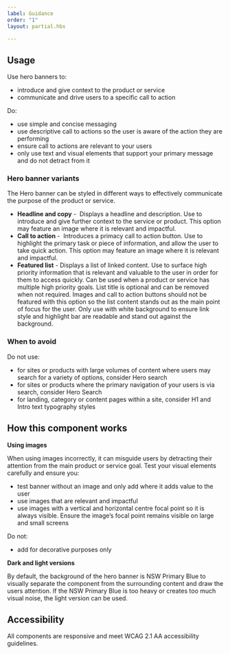 ```yaml
---
label: Guidance
order: "1"
layout: partial.hbs

---
```

## Usage

Use hero banners to:
* introduce and give context to the product or service 
* communicate and drive users to a specific call to action

Do:
* use simple and concise messaging
* use descriptive call to actions so the user is aware of the action they are performing 
* ensure call to actions are relevant to your users 
* only use text and visual elements that support your primary message and do not detract from it 

 
### Hero banner variants

The Hero banner can be styled in different ways to effectively communicate the purpose of the product or service.

* **Headline and copy** -  Displays a headline and description. Use to introduce and give further context to the service or product. This option may feature an image where it is relevant and impactful.
* **Call to action** -  Introduces a primacy call to action button. Use to highlight the primary task or piece of information, and allow the user to take quick action. This option may feature an image where it is relevant and impactful.
* **Featured list** - Displays a list of linked content. Use to surface high priority information that is relevant and valuable to the user in order for them to access quickly. Can be used when a product or service has multiple high priority goals. List title is optional and can be removed when not required. Images and call to action buttons should not be featured with this option so the list content stands out as the main point of focus for the user. Only use with white background to ensure link style and highlight bar are readable and stand out against the background. 

### When to avoid

Do not use:
* for sites or products with large volumes of content where users may search for a variety of options, consider Hero search 
* for sites or products where the primary navigation of your users is via search, consider Hero Search 
* for landing, category or content pages within a site, consider H1 and Intro text typography styles

## How this component works

**Using images**

When using images incorrectly, it can misguide users by detracting their attention from the main product or service goal. Test your visual elements carefully and ensure you:
* test banner without an image and only add where it adds value to the user 
* use images that are relevant and impactful 
* use images with a vertical and horizontal centre focal point so it is always visible. Ensure the image’s focal point remains visible on large and small screens

Do not: 
* add for decorative purposes only 

**Dark and light versions**

By default, the background of the hero banner is NSW Primary Blue to visually separate the component from the surrounding content and draw the users attention. If the NSW Primary Blue is too heavy or creates too much visual noise, the light version can be used. 

## Accessibility

All components are responsive and meet WCAG 2.1 AA accessibility guidelines.